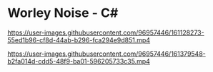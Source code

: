 # Worley Noise - C#

https://user-images.githubusercontent.com/96957446/161128273-55ed1b96-cf8d-44ab-b296-fca294e9d851.mp4

https://user-images.githubusercontent.com/96957446/161379548-b2fa014d-cdd5-48f9-ba01-596205733c35.mp4

